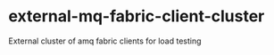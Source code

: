external-mq-fabric-client-cluster
=================================

External cluster of amq fabric clients for load testing
